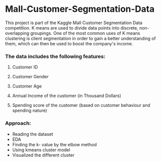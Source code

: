 # Mall-Customer-Segmentation-Data

This project is part of the Kaggle Mall Customer Segmentation Data competition. K means are used to divide data points into discrete, non-overlapping groupings. One of the most common uses of K means clustering is client segmentation in order to gain a better understanding of them, which can then be used to boost the company's income.

### The data includes the following features:

1. Customer ID

2. Customer Gender

3. Customer Age

4. Annual Income of the customer (in Thousand Dollars)

5. Spending score of the customer (based on customer behaviour and spending nature)


### Approach:
- Reading the dataset
- EDA
- Finding the k- value by the elbow method
- Using kmeans cluster model 
- Visualized the different cluster 
